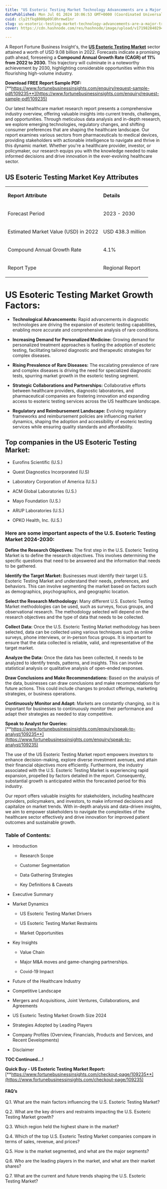```yaml
---
title: "US Esoteric Testing Market Technology Advancements are a Major Trends (2024-2032)"
datePublished: Mon Jul 01 2024 10:06:53 GMT+0000 (Coordinated Universal Time)
cuid: cly2tfkq8000p09l0hrmwd1nr
slug: us-esoteric-testing-market-technology-advancements-are-a-major-trends-2024-2032
cover: https://cdn.hashnode.com/res/hashnode/image/upload/v1719828402942/c9cdbc5f-dd88-42f5-8c18-9c3c53da7818.png

---
```


A Report Fortune Business Insight's, the [**US Esoteric Testing Market**](https://www.fortunebusinessinsights.com/u-s-esoteric-testing-market-109235) sector attained a worth of USD 9.08 billion in 2022. Forecasts indicate a promising path ahead, foreseeing a **Compound Annual Growth Rate (CAGR) of 11% from 2022 to 2030.** This trajectory will culminate in a noteworthy achievement by 2030, highlighting considerable opportunities within this flourishing high-volume industry.

**Download FREE Report Sample PDF:** [**https://www.fortunebusinessinsights.com/enquiry/request-sample-pdf/109235**](https://www.fortunebusinessinsights.com/enquiry/request-sample-pdf/109235)

Our latest healthcare market research report presents a comprehensive industry overview, offering valuable insights into current trends, challenges, and opportunities. Through meticulous data analysis and in-depth research, we explore emerging technologies, regulatory changes, and shifting consumer preferences that are shaping the healthcare landscape. Our report examines various sectors from pharmaceuticals to medical devices, providing stakeholders with actionable intelligence to navigate and thrive in this dynamic market. Whether you're a healthcare provider, investor, or policymaker, our research equips you with the knowledge needed to make informed decisions and drive innovation in the ever-evolving healthcare sector.

## **US Esoteric Testing Market Key Attributes**

<table><tbody><tr><td colspan="1" rowspan="1"><p><strong>Report Attribute</strong></p></td><td colspan="1" rowspan="1"><p><strong>Details</strong></p></td></tr><tr><td colspan="1" rowspan="1"><p>Forecast Period</p></td><td colspan="1" rowspan="1"><p>2023 - 2030</p></td></tr><tr><td colspan="1" rowspan="1"><p>Estimated Market Value (USD) in&nbsp;2022</p></td><td colspan="1" rowspan="1"><p>USD 438.3 million</p></td></tr><tr><td colspan="1" rowspan="1"><p>Compound Annual Growth Rate</p></td><td colspan="1" rowspan="1"><p>4.1%</p></td></tr><tr><td colspan="1" rowspan="1"><p>Report Type</p></td><td colspan="1" rowspan="1"><p>Regional Report</p></td></tr></tbody></table>

# US Esoteric Testing Market Growth Factors:

* **Technological Advancements:** Rapid advancements in diagnostic technologies are driving the expansion of esoteric testing capabilities, enabling more accurate and comprehensive analysis of rare conditions.
    
* **Increasing Demand for Personalized Medicine:** Growing demand for personalized treatment approaches is fueling the adoption of esoteric testing, facilitating tailored diagnostic and therapeutic strategies for complex diseases.
    
* **Rising Prevalence of Rare Diseases:** The escalating prevalence of rare and complex diseases is driving the need for specialized diagnostic tests, spurring market growth in the esoteric testing segment.
    
* **Strategic Collaborations and Partnerships:** Collaborative efforts between healthcare providers, diagnostic laboratories, and pharmaceutical companies are fostering innovation and expanding access to esoteric testing services across the US healthcare landscape.
    
* **Regulatory and Reimbursement Landscape:** Evolving regulatory frameworks and reimbursement policies are influencing market dynamics, shaping the adoption and accessibility of esoteric testing services while ensuring quality standards and affordability.
    

## **Top companies in the US Esoteric Testing Market:**

* Eurofins Scientific (U.S.)
    
* Quest Diagnostics Incorporated (U.S)
    
* Laboratory Corporation of America (U.S.)
    
* ACM Global Laboratories (U.S.)
    
* Mayo Foundation (U.S.)
    
* ARUP Laboratories (U.S.)
    
* OPKO Health, Inc. (U.S.)
    

### **Here are some important aspects of the U.S. Esoteric Testing Market 2024-2030:**

**Define the Research Objectives:** The first step in the U.S. Esoteric Testing Market is to define the research objectives. This involves determining the specific questions that need to be answered and the information that needs to be gathered.

**Identify the Target Market:** Businesses must identify their target U.S. Esoteric Testing Market and understand their needs, preferences, and behaviors. This can involve segmenting the market based on factors such as demographics, psychographics, and geographic location.

**Select the Research Methodology:** Many different U.S. Esoteric Testing Market methodologies can be used, such as surveys, focus groups, and observational research. The methodology selected will depend on the research objectives and the type of data that needs to be collected.

**Collect Data:** Once the U.S. Esoteric Testing Market methodology has been selected, data can be collected using various techniques such as online surveys, phone interviews, or in-person focus groups. It is important to ensure that the data collected is reliable, valid, and representative of the target market.

**Analyze the Data:** Once the data has been collected, it needs to be analyzed to identify trends, patterns, and insights. This can involve statistical analysis or qualitative analysis of open-ended responses.

**Draw Conclusions and Make Recommendations:** Based on the analysis of the data, businesses can draw conclusions and make recommendations for future actions. This could include changes to product offerings, marketing strategies, or business operations.

**Continuously Monitor and Adapt:** Markets are constantly changing, so it is important for businesses to continuously monitor their performance and adapt their strategies as needed to stay competitive.

**Speak to Analyst for Queries:** [**https://www.fortunebusinessinsights.com/enquiry/speak-to-analyst/109235**](https://www.fortunebusinessinsights.com/enquiry/speak-to-analyst/109235)

The use of the US Esoteric Testing Market report empowers investors to enhance decision-making, explore diverse investment avenues, and attain their financial objectives more efficiently. Furthermore, the industry associated with the U.S. Esoteric Testing Market is experiencing rapid expansion, propelled by factors detailed in the report. Consequently, substantial growth is anticipated within the forecasted period for this industry.

Our report offers valuable insights for stakeholders, including healthcare providers, policymakers, and investors, to make informed decisions and capitalize on market trends. With in-depth analysis and data-driven insights, we aim to empower stakeholders to navigate the complexities of the healthcare sector effectively and drive innovation for improved patient outcomes and sustainable growth.

### **Table of Contents:**

* Introduction
    
    * Research Scope
        
    * Customer Segmentation
        
    * Data Gathering Strategies
        
    * Key Definitions & Caveats
        
* Executive Summary
    
* Market Dynamics
    
    * US Esoteric Testing Market Drivers
        
    * US Esoteric Testing Market Restraints
        
    * Market Opportunities
        
* Key Insights
    
    * Value Chain
        
    * Major M&A moves and game-changing partnerships.
        
    * Covid-19 Impact
        
* Future of the Healthcare Industry
    
* Competitive Landscape
    
* Mergers and Acquisitions, Joint Ventures, Collaborations, and Agreements
    
* US Esoteric Testing Market Growth Size 2024
    
* Strategies Adopted by Leading Players
    
* Company Profiles (Overview, Financials, Products and Services, and Recent Developments)
    
* Disclaimer
    

**TOC Continued…!**

**Quick Buy - US Esoteric Testing Market Report:** [**https://www.fortunebusinessinsights.com/checkout-page/109235**](https://www.fortunebusinessinsights.com/checkout-page/109235)

#### **FAQ’s**

Q.1. What are the main factors influencing the U.S. Esoteric Testing Market?

Q.2. What are the key drivers and restraints impacting the U.S. Esoteric Testing Market growth?

Q.3. Which region held the highest share in the market?

Q.4. Which of the top U.S. Esoteric Testing Market companies compare in terms of sales, revenue, and prices?

Q.5. How is the market segmented, and what are the major segments?

Q.6. Who are the leading players in the market, and what are their market shares?

Q.7. What are the current and future trends shaping the U.S. Esoteric Testing Market?